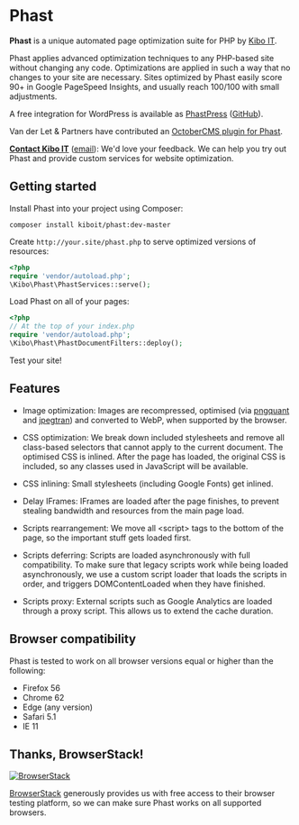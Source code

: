 # Phast

__Phast__ is a unique automated page optimization suite for PHP by [Kibo
IT](https://www.kiboit.com).

Phast applies advanced optimization techniques to any PHP-based site without
changing any code. Optimizations are applied in such a way that no changes to
your site are necessary. Sites optimized by Phast easily score 90+ in Google
PageSpeed Insights, and usually reach 100/100 with small adjustments.

A free integration for WordPress is available as
[PhastPress](https://wordpress.org/plugins/phastpress/)
([GitHub](https://github.com/kiboit/phastpress)).

Van der Let & Partners have contributed an [OctoberCMS plugin for
Phast](https://octobercms.com/plugin/vdlp-phast).

__[Contact Kibo IT](https://www.kiboit.com/contact)__
([email](mailto:info@kiboit.com)): We'd love your feedback. We can help you try out
Phast and provide custom services for website optimization.


## Getting started

Install Phast into your project using Composer:

~~~
composer install kiboit/phast:dev-master
~~~

Create `http://your.site/phast.php` to serve optimized versions of resources:

~~~php
<?php
require 'vendor/autoload.php';
\Kibo\Phast\PhastServices::serve();
~~~

Load Phast on all of your pages:

~~~php
<?php
// At the top of your index.php
require 'vendor/autoload.php';
\Kibo\Phast\PhastDocumentFilters::deploy();
~~~

Test your site!


## Features

* Image optimization: Images are recompressed, optimised (via
  [pngquant](https://pngquant.org/) and
  [jpegtran](https://en.wikipedia.org/wiki/Libjpeg#jpegtran)) and converted to
  WebP, when supported by the browser.

* CSS optimization: We break down included stylesheets and remove all
  class-based selectors that cannot apply to the current document. The optimised
  CSS is inlined. After the page has loaded, the original CSS is included, so
  any classes used in JavaScript will be available.

* CSS inlining: Small stylesheets (including Google Fonts) get inlined.

* Delay IFrames: IFrames are loaded after the page finishes, to prevent stealing
  bandwidth and resources from the main page load.

* Scripts rearrangement: We move all &lt;script&gt; tags to the bottom of the
  page, so the important stuff gets loaded first.

* Scripts deferring: Scripts are loaded asynchronously with full compatibility.
  To make sure that legacy scripts work while being loaded asynchronously, we
  use a custom script loader that loads the scripts in order, and triggers
  DOMContentLoaded when they have finished.

* Scripts proxy: External scripts such as Google Analytics are loaded through a
  proxy script. This allows us to extend the cache duration.


## Browser compatibility

Phast is tested to work on all browser versions equal or higher than the following:

* Firefox 56
* Chrome 62
* Edge (any version)
* Safari 5.1
* IE 11


## Thanks, BrowserStack!

[![BrowserStack](https://peschar.net/files/browserstack.png)](https://www.browserstack.com)

[BrowserStack](https://www.browserstack.com) generously provides us with free
access to their browser testing platform, so we can make sure Phast works on all
supported browsers.
